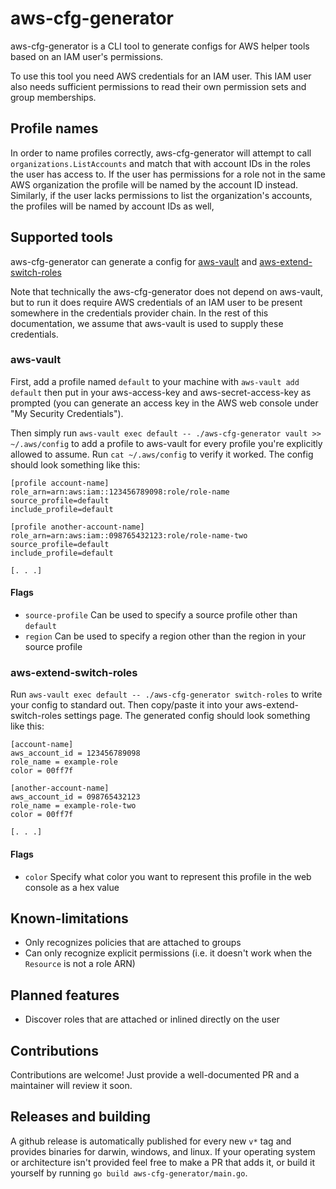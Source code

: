 # aws-cfg-generator

aws-cfg-generator is a CLI tool to generate configs for AWS helper tools based on an IAM user's permissions.

To use this tool you need AWS credentials for an IAM user. This IAM user also needs sufficient permissions to read their
own permission sets and group memberships. 

## Profile names

In order to name profiles correctly, aws-cfg-generator will attempt to call `organizations.ListAccounts` and match that
with account IDs in the roles the user has access to. If the user has permissions for a role not in the same AWS
organization the profile will be named by the account ID instead. Similarly, if the user lacks permissions to list the
organization's accounts, the profiles will be named by account IDs as well,

## Supported tools

aws-cfg-generator can generate a config for [aws-vault](https://github.com/99designs/aws-vault) and 
[aws-extend-switch-roles](https://github.com/tilfinltd/aws-extend-switch-roles)

Note that technically the aws-cfg-generator does not depend on aws-vault, but to run it does require AWS credentials
of an IAM user to be present somewhere in the credentials provider chain. In the rest of this documentation, we assume 
that aws-vault is used to supply these credentials.

### aws-vault

First, add a profile named `default` to your machine with `aws-vault add default` then put in your aws-access-key and
aws-secret-access-key as prompted (you can generate an access key in the AWS web console under "My Security 
Credentials").

Then simply run `aws-vault exec default -- ./aws-cfg-generator vault >> ~/.aws/config` to add a profile to 
aws-vault for every profile you're explicitly allowed to assume. Run `cat ~/.aws/config` to verify it worked. The config
should look something like this:

```
[profile account-name]
role_arn=arn:aws:iam::123456789098:role/role-name
source_profile=default
include_profile=default

[profile another-account-name]
role_arn=arn:aws:iam::098765432123:role/role-name-two
source_profile=default
include_profile=default

[. . .]
```

#### Flags

- `source-profile` Can be used to specify a source profile other than `default`
- `region` Can be used to specify a region other than the region in your source profile

### aws-extend-switch-roles

Run `aws-vault exec default -- ./aws-cfg-generator switch-roles` to write your config to standard out. Then copy/paste
it into your aws-extend-switch-roles settings page. The generated config should look something like this:

```
[account-name]
aws_account_id = 123456789098
role_name = example-role
color = 00ff7f

[another-account-name]
aws_account_id = 098765432123
role_name = example-role-two
color = 00ff7f

[. . .]
```

#### Flags

- `color` Specify what color you want to represent this profile in the web console as a hex value

## Known-limitations

- Only recognizes policies that are attached to groups
- Can only recognize explicit permissions (i.e. it doesn't work when the `Resource` is not a role ARN)
  
## Planned features

- Discover roles that are attached or inlined directly on the user

## Contributions

Contributions are welcome! Just provide a well-documented PR and a maintainer will review it soon.

## Releases and building

A github release is automatically published for every new `v*` tag and provides binaries for darwin, windows, and 
linux. If your operating system or architecture isn't provided feel free to make a PR that adds it, or build it 
yourself by running `go build aws-cfg-generator/main.go`.
